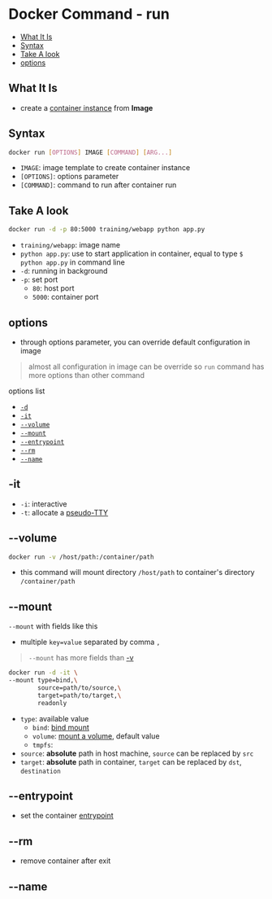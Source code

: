 # Docker Command - run

* [What It Is](#what-it-is)
* [Syntax](#syntax)
* [Take A look](#take-a-look)
* [options](#options)

## What It Is

- create a [container instance](docker-glossary.md#container) from **Image**

## Syntax

```bash
docker run [OPTIONS] IMAGE [COMMAND] [ARG...]
```

- `IMAGE`: image template to create container instance
- `[OPTIONS]`: options parameter
- `[COMMAND]`: command to run after container run

## Take A look

```bash
docker run -d -p 80:5000 training/webapp python app.py
```

- `training/webapp`: image name
- `python app.py`: use to start application in container, equal to type `$ python app.py` in command line
- `-d`: running in background
- `-p`: set port
  - `80`: host port
  - `5000`: container port

## options

- through options parameter, you can override default configuration in image

> almost all configuration in image can be override
> so `run` command has more options than other command

options list

- [`-d`]()
- [`-it`](#-it)
- [`--volume`](#--volume)
- [`--mount`](#--mount)
- [`--entrypoint`](#--entrypoint)
- [`--rm`](#--rm)
- [`--name`](#--name)


## -it

- `-i`: interactive
- `-t`: allocate a [pseudo-TTY](linux-tty.md)

## --volume

```sh
docker run -v /host/path:/container/path
```

- this command will mount directory `/host/path` to container's directory `/container/path`


## --mount

`--mount` with fields like this

- multiple `key=value` separated by comma `,`

> `--mount` has more fields than [-v](docker-volume.md)

```sh
docker run -d -it \
--mount type=bind,\
        source=path/to/source,\
        target=path/to/target,\
        readonly
```

- `type`: available value
  - `bind`: [bind mount](docker-bind-mounts.md)
  - `volume`: [mount a volume](docker-volume.md), default value
  - `tmpfs`:
- `source`: **absolute** path in host machine, `source` can be replaced by `src`
- `target`: **absolute** path in container, `target` can be replaced by `dst`, `destination`

## --entrypoint

- set the container [entrypoint](dockerfile-instructions.md#entrypoint)

## --rm

- remove container after exit

## --name


